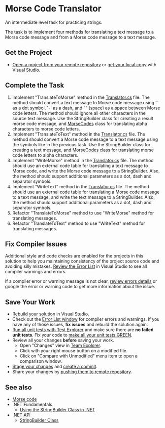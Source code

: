 # Morse Code Translator

An intermediate level task for practicing strings.

The task is to implement four methods for translating a text message to a Morse code message and from a Morse code message to a text message.


## Get the Project

* [Open a project from your remote repository](https://docs.microsoft.com/en-us/visualstudio/get-started/tutorial-open-project-from-repo) or [get your local copy](https://docs.microsoft.com/en-us/azure/devops/repos/git/clone#clone-from-another-git-provider) with Visual Studio.


## Complete the Task

1. Implement "TranslateToMorse" method in the [Translator.cs](MorseCodeTranslator/Translator.cs) file. The method should convert a text message to Morse code message using '.' as a dot symbol, '-' as a dash, and ' ' (space) as a space between Morse code letters. The method should ignore all other characters in the source text message. Use the StringBuilder class for creating a result morse code message, and [MorseCodes](MorseCodeTranslator/Translator.cs) class for translating alpha characters to morse code letters.
1. Implement "TranslateToText" method in the [Translator.cs](MorseCodeTranslator/Translator.cs) file. The method should convert a Morse code message to a text message using the symbols like in the previous task. Use the StringBuilder class for creating a text message, and [MorseCodes](MorseCodeTranslator/Translator.cs) class for translating morse code letters to alpha characters.
1. Implement "WriteMorse" method in the [Translator.cs](MorseCodeTranslator/Translator.cs) file. The method should use an external code table for translating a text message to Morse code, and write the Morse code message to a StringBuilder. Also, the method should support additional parameters as a dot, dash and separator symbols.
1. Implement "WriteText" method in the [Translator.cs](MorseCodeTranslator/Translator.cs) file. The method should use an external code table for translating a Morse code message to a text message, and write the text message to a StringBuilder. Also, the method should support additional parameters as a dot, dash and separator symbols.
1. Refactor "TranslateToMorse" method to use "WriteMorse" method for translating messages.
1. Refactor "TranslateToText" method to use "WriteText" method for translating messages.


## Fix Compiler Issues

Additional style and code checks are enabled for the projects in this solution to help you maintaining consistency of the project source code and avoiding silly mistakes. [Review the Error List](https://docs.microsoft.com/en-us/visualstudio/ide/find-and-fix-code-errors#review-the-error-list) in Visual Studio to see all compiler warnings and errors.

If a compiler error or warning message is not clear, [review errors details](https://docs.microsoft.com/en-us/visualstudio/ide/find-and-fix-code-errors#review-errors-in-detail) or google the error or warning code to get more information about the issue.


## Save Your Work

* [Rebuild your solution](https://docs.microsoft.com/en-us/visualstudio/ide/building-and-cleaning-projects-and-solutions-in-visual-studio) in Visual Studio.
* Check out the [Error List window](https://docs.microsoft.com/en-us/visualstudio/ide/reference/error-list-window) for compiler errors and warnings. If you have any of those issues, **fix issues** and rebuild the solution again.
* [Run all unit tests with Test Explorer](https://docs.microsoft.com/en-us/visualstudio/test/run-unit-tests-with-test-explorer) and make sure there are **no failed unit tests**. Fix your code to [make all your unit tests GREEN](https://stackoverflow.com/questions/276813/what-is-red-green-testing).
* Review all your changes **before** saving your work.
    * Open "Changes" view in [Team Explorer](https://docs.microsoft.com/en-us/visualstudio/ide/reference/team-explorer-reference).
    * Click with your right mouse button on a modified file.
    * Click on "Compare with Unmodified" menu item to open a comparison window.
* [Stage your changes](https://docs.microsoft.com/en-us/azure/devops/repos/git/commits#stage-your-changes) and [create a commit](https://docs.microsoft.com/en-us/azure/devops/repos/git/commits#create-a-commit).
* Share your changes by [pushing them to remote repository](https://docs.microsoft.com/en-us/azure/devops/repos/git/pushing).


## See also

* [Morse code](https://en.wikipedia.org/wiki/Morse_code)
* .NET Fundamentals
  * [Using the StringBuilder Class in .NET](https://docs.microsoft.com/en-us/dotnet/standard/base-types/stringbuilder)
* .NET API
  * [StringBuilder Class](https://docs.microsoft.com/en-us/dotnet/api/system.text.stringbuilder)
